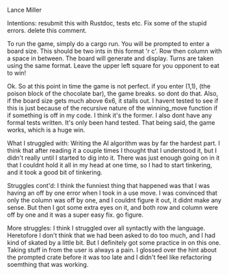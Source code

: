 Lance Miller

Intentions: resubmit this with Rustdoc, tests etc. Fix some of the stupid errors. delete this comment. 

To run the game, simply do a cargo run. You will be prompted to enter a board size. This should be two ints in this format 'r c'. Row then column with a space in between. The board will generate and display. Turns are taken using the same format. Leave the upper left square for you opponent to eat to win!

Ok. So at this point in time the game is not perfect. if you enter (1,1), (the poison block of the chocolate bar), the game breaks. so dont do that. Also, if the board size gets much above 6x6, it stalls out. I havent tested to see if this is just because of the recursive nature of the winning_move function if if something is off in my code. I think it's the former. I also dont have any formal tests written. It's only been hand tested. That being said, the game works, which is a huge win. 

What I struggled with: Writing the AI algorithm was by far the hardest part. I think that after reading it a couple times I thought that I understood it, but I didn't really until I started to dig into it. There was just enough going on in it that I couldnt hold it all in my head at one time, so I had to start tinkering, and it took a good bit of tinkering. 

Struggles cont'd: I think the funniest thing that happened was that I was having an off by one error when I took in a use move. I was convinced that only the column was off by one, and I couldnt figure it out, it didnt make any sense. But then I got some extra eyes on it, and both row and column were off by one and it was a super easy fix. go figure. 

More struggles: I think I struggled over all syntactly with the language. Heretofore I don't think that we had been asked to do too much, and I had kind of skated by a little bit. But I definitely got some practice in on this one. Taking stuff in from the user is always a pain. I glossed over the hint about the prompted crate before it was too late and I didn't feel like refactoring soemthing that was working. 
